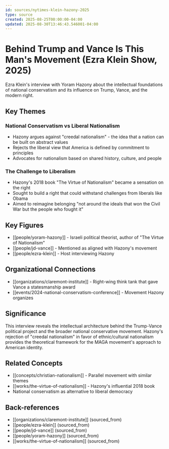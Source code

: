 ```yaml
---
id: sources/nytimes-klein-hazony-2025
type: source
created: 2025-08-25T00:00:00-04:00
updated: 2025-08-30T13:46:43.546001-04:00
---
```


# Behind Trump and Vance Is This Man's Movement (Ezra Klein Show, 2025)

Ezra Klein's interview with Yoram Hazony about the intellectual foundations of national conservatism and its influence on Trump, Vance, and the modern right.

## Key Themes

### National Conservatism vs Liberal Nationalism
- Hazony argues against "creedal nationalism" - the idea that a nation can be built on abstract values
- Rejects the liberal view that America is defined by commitment to principles
- Advocates for nationalism based on shared history, culture, and people

### The Challenge to Liberalism
- Hazony's 2018 book "The Virtue of Nationalism" became a sensation on the right
- Sought to build a right that could withstand challenges from liberals like Obama
- Aimed to reimagine belonging "not around the ideals that won the Civil War but the people who fought it"

## Key Figures

- [[people/yoram-hazony]] - Israeli political theorist, author of "The Virtue of Nationalism"
- [[people/jd-vance]] - Mentioned as aligned with Hazony's movement
- [[people/ezra-klein]] - Host interviewing Hazony

## Organizational Connections

- [[organizations/claremont-institute]] - Right-wing think tank that gave Vance a statesmanship award
- [[events/2024-national-conservatism-conference]] - Movement Hazony organizes

## Significance

This interview reveals the intellectual architecture behind the Trump-Vance political project and the broader national conservative movement. Hazony's rejection of "creedal nationalism" in favor of ethnic/cultural nationalism provides the theoretical framework for the MAGA movement's approach to American identity.

## Related Concepts

- [[concepts/christian-nationalism]] - Parallel movement with similar themes
- [[works/the-virtue-of-nationalism]] - Hazony's influential 2018 book
- National conservatism as alternative to liberal democracy

## Back-references
<!-- Auto-maintained by the system -->
- [[organizations/claremont-institute]] (sourced_from)
- [[people/ezra-klein]] (sourced_from)
- [[people/jd-vance]] (sourced_from)
- [[people/yoram-hazony]] (sourced_from)
- [[works/the-virtue-of-nationalism]] (sourced_from)


